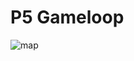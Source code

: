 # P5 Gameloop

![map](https://github.com/madeinouweland/tilebasedgamescroller/blob/master/preview.gif)
